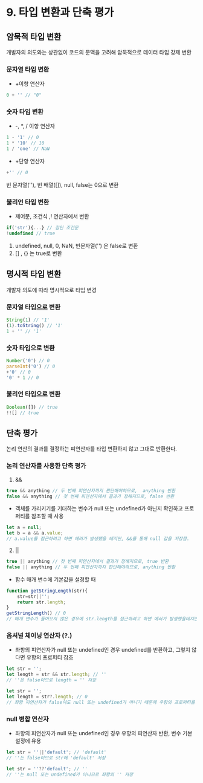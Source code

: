 # 9. 타입 변환과 단축 평가

## 암묵적 타입 변환

개발자의 의도와는 상관없이 코드의 문맥을 고려해 암묵적으로 데이터 타입 강제 변환

### 문자열 타입 변환
- +이항 연산자 
```js
0 + '' // "0"
```

### 숫자 타입 변환
- -, *, / 이항 연산자
```js
1 - '1' // 0
1 * '10' // 10
1 / 'one' // NaN
```
- +단항 연산자
```js
+'' // 0
```
빈 문자열(''), 빈 배열([]), null, false는 0으로 변환

### 불리언 타입 변환
- 제어문, 조건식 ,! 연산자에서 변환
```js
if('str'){...} // 참인 조건문
!undefined // true
```
1. undefined, null, 0, NaN, 빈문자열('') 은 false로 변환 
2. [] , {} 는 true로 변환

## 명시적 타입 변환

개발자 의도에 따라 명시적으로 타입 변경

### 문자열 타입으로 변환
```js
String(1) // '1'
(1).toString() // '1'
1 + '' // '1'
```

### 숫자 타입으로 변환
```js
Number('0') // 0
parseInt('0') // 0
+'0' // 0
'0' * 1 // 0
```

### 불리언 타입으로 변환
```js
Boolean([]) // true
!![] // true
```

## 단축 평가

논리 연산의 결과를 결정하는 피연산자를 타입 변환하지 않고 그대로 반환한다.

### 논리 연산자를 사용한 단축 평가

1. &&
```js
true && anything // 두 번째 피연산자까지 판단해야하므로,  anything 반환
false && anything // 첫 번째 피연산자에서 결과가 정해지므로, false 반환
```

- 객체를 가리키기를 기대하는 변수가 null 또는 undefined가 아닌지 확인하고 프로퍼티를 참조할 때 사용
```js
let a = null;
let b = a && a.value; 
// a.value를 접근하려고 하면 에러가 발생했을 테지만, &&를 통해 null 값을 저장함.
```

2. ||
```js
true || anything // 첫 번째 피연산자에서 결과가 정해지므로, true 반환
false || anything // 두 번째 피연산자까지 판단해야하므로, anything 반환
```
- 함수 매개 변수에 기본값을 설정할 때
```js
function getStringLength(str){
    str=str||'';
    return str.length;
}
getStringLength() // 0
// 매개 변수가 들어오지 않은 경우에 str.length를 접근하려고 하면 에러가 발생했을테지만, ||을 통해 str=''을 저장함으로써 에러 발생 X
```

### 옵셔널 체이닝 연산자 (?.)
- 좌항의 피연산자가 null 또는 undefined인 경우 undefined를 반환하고, 그렇지 않다면 우항의 프로퍼티 참조

```js
let str = '';
let length = str && str.length; // ''
// ''은 false이므로 length = '' 저장
```
```js
let str = '';
let length = str?.length; // 0
// 좌항 피연산자가 false여도 null 또는 undefined가 아니기 때문에 우항의 프로퍼티를 참조할 수 있게 됨.
```

### null 병합 연산자
- 좌항의 피연산자가 null 또는 undefined인 경우 우항의 피연산자 반환, 변수 기본 설정에 유용
```js
let str = ''||'default'; // 'default'
// ''는 false이므로 str에 'default' 저장
```
```js
let str = ''??'default'; // ''
// ''는 null 또는 undefined가 아니므로 좌항의 '' 저장
```


